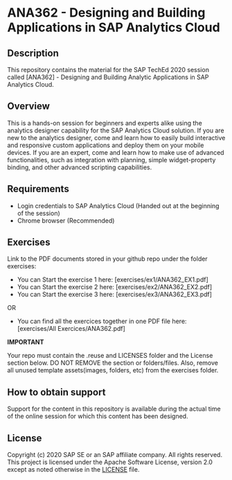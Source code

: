 # ANA362 - Designing and Building Applications in SAP Analytics Cloud

## Description

This repository contains the material for the SAP TechEd 2020 session called [ANA362] - Designing and Building Analytic Applications in SAP Analytics Cloud.  

## Overview

This is a hands-on session for beginners and experts alike using the analytics designer capability for the SAP Analytics Cloud solution. If you are new to the analytics designer, come and learn how to easily build interactive and responsive custom applications and deploy them on your mobile devices. If you are an expert, come and learn how to make use of advanced functionalities, such as integration with planning, simple widget-property binding, and other advanced scripting capabilities.

## Requirements

- Login credentials to SAP Analytics Cloud (Handed out at the beginning of the session)
- Chrome browser (Recommended)

## Exercises

Link to the PDF documents stored in your github repo under the folder exercises:

- You can Start the exercise 1 here: [exercises/ex1/ANA362_EX1.pdf]
- You can Start the exercise 2 here: [exercises/ex2/ANA362_EX2.pdf]
- You can Start the exercise 3 here: [exercises/ex3/ANA362_EX3.pdf]

OR 

- You can find all the exercices together in one PDF file here: [exercises/All Exercices/ANA362.pdf]
    
**IMPORTANT**

Your repo must contain the .reuse and LICENSES folder and the License section below. DO NOT REMOVE the section or folders/files. Also, remove all unused template assets(images, folders, etc) from the exercises folder. 

## How to obtain support

Support for the content in this repository is available during the actual time of the online session for which this content has been designed. 

## License
Copyright (c) 2020 SAP SE or an SAP affiliate company. All rights reserved. This project is licensed under the Apache Software License, version 2.0 except as noted otherwise in the [LICENSE](LICENSES/Apache-2.0.txt) file.
